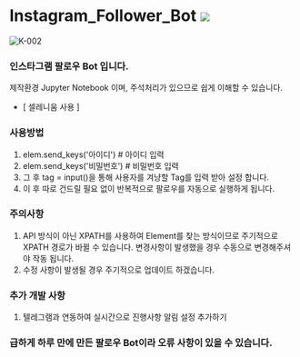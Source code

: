 # Instagram_Follower_Bot <a href="https://hits.seeyoufarm.com"><img src="https://hits.seeyoufarm.com/api/count/incr/badge.svg?url=https%3A%2F%2Fgithub.com%2Fbaka9131%2FInstagram_Follower_Bot&count_bg=%2379C83D&title_bg=%23555555&icon=&icon_color=%23E7E7E7&title=hits&edge_flat=false"/></a>

![K-002](https://user-images.githubusercontent.com/93738662/148058501-f8ce170e-f09b-443c-b402-766c00b1a9fe.gif)

### 인스타그램 팔로우 Bot 입니다.
제작환경 Jupyter Notebook 이며, 주석처리가 있으므로 쉽게 이해할 수 있습니다. 
+ [ 셀레니움 사용 ]

### 사용방법
1. elem.send_keys('아이디') # 아이디 입력
2. elem.send_keys('비밀번호') # 비밀번호 입력
3. 그 후 tag = input()을 통해 사용자를 겨냥할 Tag를 입력 받아 설정 합니다.
4. 이 후 따로 건드릴 필요 없이 반복적으로 팔로우를 자동으로 실행하게 됩니다.


### 주의사항
1. API 방식이 아닌 XPATH를 사용하여 Element를 찾는 방식이므로 주기적으로 XPATH 경로가 바뀔 수 있습니다. 변경사항이 발생했을 경우 수동으로 변경해주셔야 작동 됩니다.
2. 수정 사항이 발생될 경우 주기적으로 업데이트 하겠습니다.
  
### 추가 개발 사항
1. 텔레그램과 연동하여 실시간으로 진행사항 알림 설정 추가하기

### 급하게 하루 만에 만든 팔로우 Bot이라 오류 사항이 있을 수 있습니다.
